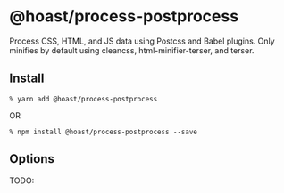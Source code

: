 # @hoast/process-postprocess

Process CSS, HTML, and JS data using Postcss and Babel plugins. Only minifies by default using cleancss, html-minifier-terser, and terser.

## Install

```
% yarn add @hoast/process-postprocess
```

OR

```
% npm install @hoast/process-postprocess --save
```

## Options

TODO:
